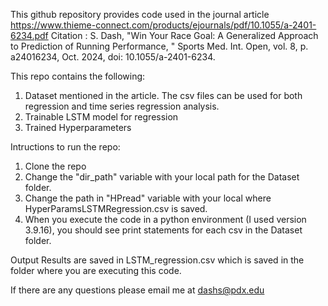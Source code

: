 This github repository provides code used in the journal article 
https://www.thieme-connect.com/products/ejournals/pdf/10.1055/a-2401-6234.pdf
Citation : S. Dash, "Win Your Race Goal: A Generalized Approach to Prediction of Running Performance,
" Sports Med. Int. Open, vol. 8, p. a24016234, Oct. 2024, doi: 10.1055/a-2401-6234.

This repo contains the following:
1) Dataset mentioned in the article. 
   The csv files can be used for both regression and time series regression analysis.
2) Trainable LSTM model for regression 
3) Trained Hyperparameters

Intructions to run the repo:
1) Clone the repo
2) Change the "dir_path" variable with your local path for the Dataset folder.
3) Change the path in "HPread" variable with your local where HyperParamsLSTMRegression.csv is saved.
4) When you execute the code in a python environment (I used version 3.9.16), you should see print statements for each csv in the Dataset folder.

Output
Results are saved in LSTM_regression.csv which is saved in the folder where you are executing this code. 

If there are any questions please email me at dashs@pdx.edu


